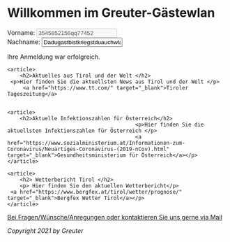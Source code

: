 <h1> Willkommen im Greuter-Gästewlan </h1>

  <form>
    Vorname: <input type="text" name="Benutzer-ID" value="3545852156qq77452" disabled="disabled" />
    <br />
    Nachname: <input type="text" name="Passwort" value="Dadugastbistkriegstduauchwlan1502" readonly="readonly" />
    <br />
     
     
</form>


<p> Ihre Anmeldung war erfolgreich.

     
    <article>
        <h2>Aktuelles aus Tirol und der Welt </h2>
     <p>Hier finden Sie die aktuellsten News aus Tirol und der Welt </p>
         <a href="https://www.tt.com/" target="_blank">Tiroler Tageszeitung</a>
    
 
    <article>
        <h2>Aktuelle Infektionszahlen für Österreich</h2>
                                             <p>Hier finden Sie die aktuellsten Infektionszahlen für Österreich </p>
                                             <a href="https://www.sozialministerium.at/Informationen-zum-Coronavirus/Neuartiges-Coronavirus-(2019-nCov).html" target="_blank">Gesundheitsministerium für Österreich</a></p>
    </article>
     
    <article>
        <h2> Wetterbericht Tirol </h2>
        <p> Hier finden Sie den aktuellen Wetterbericht</p>
     <a href="https://www.bergfex.at/tirol/wetter/prognose/" target="_blank">Bergfex Wetter Tirol</a></p>
    </article>
     
 

 
 
 






<p> <a href="mailto:lukasflorian.greuter@gmail.com">Bei Fragen/Wünsche/Anregungen oder kontaktieren Sie uns gerne via Mail</a> </p>
  
  
<footer>
    <i>Copyright 2021 by Greuter</i>
</footer>
 
